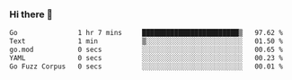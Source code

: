 ### Hi there 👋

<!--
**yeya24/yeya24** is a ✨ _special_ ✨ repository because its `README.md` (this file) appears on your GitHub profile.

Here are some ideas to get you started:

- 🔭 I’m currently working on ...
- 🌱 I’m currently learning ...
- 👯 I’m looking to collaborate on ...
- 🤔 I’m looking for help with ...
- 💬 Ask me about ...
- 📫 How to reach me: ...
- 😄 Pronouns: ...
- ⚡ Fun fact: ...
-->

<!--START_SECTION:waka-->

```txt
Go               1 hr 7 mins     ████████████████████████▒   97.62 %
Text             1 min           ▒░░░░░░░░░░░░░░░░░░░░░░░░   01.50 %
go.mod           0 secs          ░░░░░░░░░░░░░░░░░░░░░░░░░   00.65 %
YAML             0 secs          ░░░░░░░░░░░░░░░░░░░░░░░░░   00.23 %
Go Fuzz Corpus   0 secs          ░░░░░░░░░░░░░░░░░░░░░░░░░   00.01 %
```

<!--END_SECTION:waka-->
